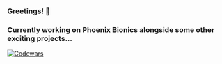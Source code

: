 ### Greetings! 👋

### Currently working on Phoenix Bionics alongside some other exciting projects...

<!--
**Tr3ntroxs/Tr3ntroxs** is a ✨ _special_ ✨ repository because its `README.md` (this file) appears on your GitHub profile.

Here are some ideas to get you started:

- 🔭 I’m currently working on ...
- 🌱 I’m currently learning ...
- 👯 I’m looking to collaborate on ...
- 🤔 I’m looking for help with ...
- 💬 Ask me about ...
- 📫 How to reach me: ...
- 😄 Pronouns: ...
- ⚡ Fun fact: ...
-->

[![Codewars](https://github.r2v.ch/codewars?user=Tr3ntroxs&top_languages=true)](https://www.codewars.com/users/Tr3ntroxs)
